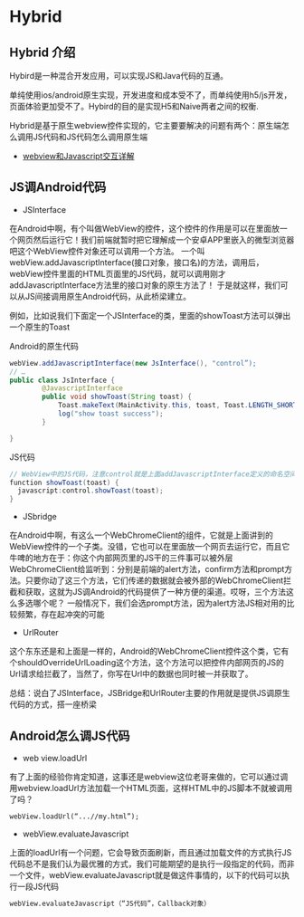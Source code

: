 # Hybrid

## Hybrid 介绍
Hybird是一种混合开发应用，可以实现JS和Java代码的互通。

单纯使用ios/android原生实现，开发进度和成本受不了，而单纯使用h5/js开发，页面体验更加受不了。Hybird的目的是实现H5和Naive两者之间的权衡.

Hybrid是基于原生webview控件实现的，它主要要解决的问题有两个：原生端怎么调用JS代码和JS代码怎么调用原生端

* [webview和Javascript交互详解](https://github.com/geekist/developer_guide/blob/main/android/ui/webview_h5.md)

## JS调Android代码

* JSInterface

在Android中啊，有个叫做WebView的控件，这个控件的作用是可以在里面放一个网页然后运行它！我们前端就暂时把它理解成一个安卓APP里嵌入的微型浏览器吧这个WebView控件对象还可以调用一个方法。
一个叫webView.addJavascriptInterface(接口对象，接口名)的方法，调用后，webView控件里面的HTML页面里的JS代码，就可以调用刚才addJavascriptInterface方法里的接口对象的原生方法了！ 于是就这样，我们可以从JS间接调用原生Android代码，从此桥梁建立。

例如，比如说我们下面定一个JSInterface的类，里面的showToast方法可以弹出一个原生的Toast

Android的原生代码
```java
webView.addJavascriptInterface(new JsInterface(), "control”);
// …
public class JsInterface {
        @JavascriptInterface
        public void showToast(String toast) {
            Toast.makeText(MainActivity.this, toast, Toast.LENGTH_SHORT).show();
            log("show toast success");
        }

}
```

JS代码
```java
// WebView中的JS代码，注意control就是上面addJavascriptInterface定义的命名空间
function showToast(toast) {
  javascript:control.showToast(toast);
}
```

* JSbridge

在Android中啊，有这么一个WebChromeClient的组件，它就是上面讲到的WebView控件的一个子类。没错，它也可以在里面放一个网页去运行它，而且它牛啤的地方在于：你这个内部网页里的JS干的三件事可以被外层WebChromeClient给监听到：分别是前端的alert方法，confirm方法和prompt方法。只要你动了这三个方法，它们传递的数据就会被外部的WebChromeClient拦截和获取，这就为JS调Android的代码提供了一种方便的渠道。哎呀，三个方法这么多选哪个呢？ 一般情况下，我们会选prompt方法，因为alert方法JS相对用的比较频繁，存在起冲突的可能

* UrlRouter

这个东东还是和上面是一样的，Android的WebChromeClient控件这个类，它有个shouldOverrideUrlLoading这个方法，这个方法可以把控件内部网页的JS的Url请求给拦截了，当然了，你写在Url中的数据也同时被一并获取了。

总结：说白了JSInterface，JSBridge和UrlRouter主要的作用就是提供JS调原生代码的方式，搭一座桥梁

## Android怎么调JS代码

* web view.loadUrl

有了上面的经验你肯定知道，这事还是webview这位老哥来做的，它可以通过调用webview.loadUrl方法加载一个HTML页面，这样HTML中的JS脚本不就被调用了吗？

```xml
webView.loadUrl(“...//my.html”);
```
* webView.evaluateJavascript

上面的loadUrl有一个问题，它会导致页面刷新，而且通过加载文件的方式执行JS代码总不是我们认为最优雅的方式，我们可能期望的是执行一段指定的代码，而非一个文件，webView.evaluateJavascript就是做这件事情的，以下的代码可以执行一段JS代码

```xml
webView.evaluateJavascript（“JS代码”，Callback对象）
```
